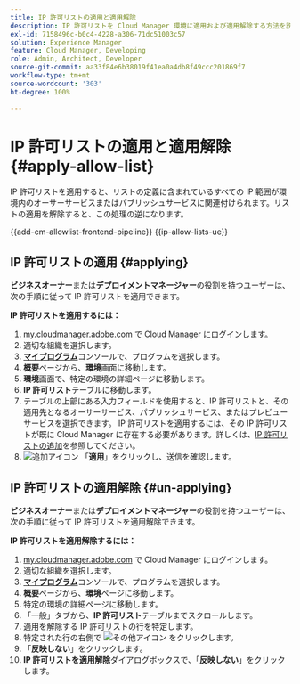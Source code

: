 ```yaml
---
title: IP 許可リストの適用と適用解除
description: IP 許可リストを Cloud Manager 環境に適用および適用解除する方法を説明します。
exl-id: 7158496c-b0c4-4228-a306-71dc51003c57
solution: Experience Manager
feature: Cloud Manager, Developing
role: Admin, Architect, Developer
source-git-commit: aa33f84e6b38019f41ea0a4db8f49ccc201869f7
workflow-type: tm+mt
source-wordcount: '303'
ht-degree: 100%

---
```



# IP 許可リストの適用と適用解除 {#apply-allow-list}

IP 許可リストを適用すると、リストの定義に含まれているすべての IP 範囲が環境内のオーサーサービスまたはパブリッシュサービスに関連付けられます。リストの適用を解除すると、この処理の逆になります。

{{add-cm-allowlist-frontend-pipeline}}
{{ip-allow-lists-ue}}

## IP 許可リストの適用 {#applying}

**ビジネスオーナー**&#x200B;または&#x200B;**デプロイメントマネージャー**&#x200B;の役割を持つユーザーは、次の手順に従って IP 許可リストを適用できます。

**IP 許可リストを適用するには：**

1. [my.cloudmanager.adobe.com](https://my.cloudmanager.adobe.com/) で Cloud Manager にログインします。
1. 適切な組織を選択します。
1. **[マイプログラム](/help/implementing/cloud-manager/navigation.md#my-programs)**&#x200B;コンソールで、プログラムを選択します。
1. **概要**&#x200B;ページから、**環境**&#x200B;画面に移動します。
1. **環境**&#x200B;画面で、特定の環境の詳細ページに移動します。
1. **IP 許可リスト**&#x200B;テーブルに移動します。
1. テーブルの上部にある入力フィールドを使用すると、IP 許可リストと、その適用先となるオーサーサービス、パブリッシュサービス、またはプレビューサービスを選択できます。
IP 許可リストを適用するには、その IP 許可リストが既に Cloud Manager に存在する必要があります。詳しくは、[IP 許可リストの追加](/help/implementing/cloud-manager/ip-allow-lists/add-ip-allow-lists.md)を参照してください。
1. ![追加アイコン](https://spectrum.adobe.com/static/icons/workflow_18/Smock_Add_18_N.svg) 「**適用**」をクリックし、送信を確認します。

## IP 許可リストの適用解除 {#un-applying}

**ビジネスオーナー**&#x200B;または&#x200B;**デプロイメントマネージャー**&#x200B;の役割を持つユーザーは、次の手順に従って IP 許可リストを適用解除できます。

**IP 許可リストを適用解除するには：**

1. [my.cloudmanager.adobe.com](https://my.cloudmanager.adobe.com/) で Cloud Manager にログインします。
1. 適切な組織を選択します。
1. **[マイプログラム](/help/implementing/cloud-manager/navigation.md#my-programs)**&#x200B;コンソールで、プログラムを選択します。
1. **概要**&#x200B;ページから、**環境**&#x200B;ページに移動します。
1. 特定の環境の詳細ページに移動します。
1. 「一般」タブから、**IP 許可リスト**&#x200B;テーブルまでスクロールします。
1. 適用を解除する IP 許可リストの行を特定します。
1. 特定された行の右側で ![その他アイコン](https://spectrum.adobe.com/static/icons/workflow_18/Smock_More_18_N.svg) をクリックします。
1. 「**反映しない**」をクリックします。
1. **IP 許可リストを適用解除**&#x200B;ダイアログボックスで、「**反映しない**」をクリックします。
